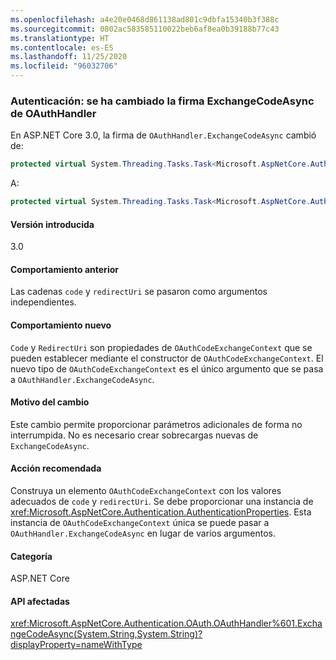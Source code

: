 ```yaml
---
ms.openlocfilehash: a4e20e0468d861138ad801c9dbfa15340b3f388c
ms.sourcegitcommit: 0802ac583585110022beb6af8ea0b39188b77c43
ms.translationtype: HT
ms.contentlocale: es-ES
ms.lasthandoff: 11/25/2020
ms.locfileid: "96032706"
---
```

### <a name="authentication-oauthhandler-exchangecodeasync-signature-changed"></a>Autenticación: se ha cambiado la firma ExchangeCodeAsync de OAuthHandler

En ASP.NET Core 3.0, la firma de `OAuthHandler.ExchangeCodeAsync` cambió de:

```csharp
protected virtual System.Threading.Tasks.Task<Microsoft.AspNetCore.Authentication.OAuth.OAuthTokenResponse> ExchangeCodeAsync(string code, string redirectUri) { throw null; }
```

A:

```csharp
protected virtual System.Threading.Tasks.Task<Microsoft.AspNetCore.Authentication.OAuth.OAuthTokenResponse> ExchangeCodeAsync(Microsoft.AspNetCore.Authentication.OAuth.OAuthCodeExchangeContext context) { throw null; }
```

#### <a name="version-introduced"></a>Versión introducida

3.0

#### <a name="old-behavior"></a>Comportamiento anterior

Las cadenas `code` y `redirectUri` se pasaron como argumentos independientes.

#### <a name="new-behavior"></a>Comportamiento nuevo

`Code` y `RedirectUri` son propiedades de `OAuthCodeExchangeContext` que se pueden establecer mediante el constructor de `OAuthCodeExchangeContext`. El nuevo tipo de `OAuthCodeExchangeContext` es el único argumento que se pasa a `OAuthHandler.ExchangeCodeAsync`.

#### <a name="reason-for-change"></a>Motivo del cambio

Este cambio permite proporcionar parámetros adicionales de forma no interrumpida. No es necesario crear sobrecargas nuevas de `ExchangeCodeAsync`.

#### <a name="recommended-action"></a>Acción recomendada

Construya un elemento `OAuthCodeExchangeContext` con los valores adecuados de `code` y `redirectUri`. Se debe proporcionar una instancia de <xref:Microsoft.AspNetCore.Authentication.AuthenticationProperties>. Esta instancia de `OAuthCodeExchangeContext` única se puede pasar a `OAuthHandler.ExchangeCodeAsync` en lugar de varios argumentos.

#### <a name="category"></a>Categoría

ASP.NET Core

#### <a name="affected-apis"></a>API afectadas

<xref:Microsoft.AspNetCore.Authentication.OAuth.OAuthHandler%601.ExchangeCodeAsync(System.String,System.String)?displayProperty=nameWithType>

<!--

#### Affected APIs

`M:Microsoft.AspNetCore.Authentication.OAuth.OAuthHandler`1.ExchangeCodeAsync(System.String,System.String)`

-->
